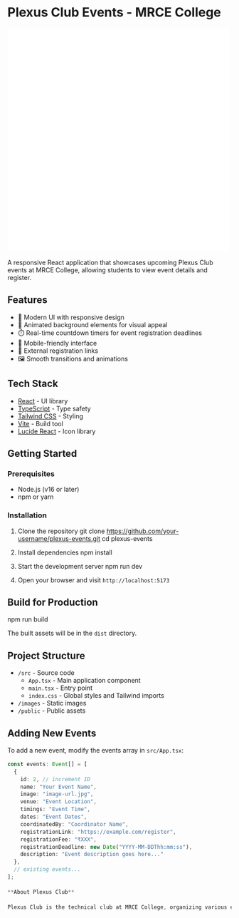 # Plexus Club Events - MRCE College

![Plexus Logo](/images/Plexus%20White.png)

A responsive React application that showcases upcoming Plexus Club events at MRCE College, allowing students to view event details and register.

## Features

- 🎨 Modern UI with responsive design
- 🌊 Animated background elements for visual appeal
- ⏱️ Real-time countdown timers for event registration deadlines
- 📱 Mobile-friendly interface
- 🔗 External registration links
- 🖼️ Smooth transitions and animations

## Tech Stack

- [React](https://reactjs.org/) - UI library
- [TypeScript](https://www.typescriptlang.org/) - Type safety
- [Tailwind CSS](https://tailwindcss.com/) - Styling
- [Vite](https://vitejs.dev/) - Build tool
- [Lucide React](https://lucide.dev/docs/lucide-react) - Icon library

## Getting Started

### Prerequisites

- Node.js (v16 or later)
- npm or yarn

### Installation

1. Clone the repository
   git clone https://github.com/your-username/plexus-events.git cd plexus-events

2. Install dependencies
   npm install

3. Start the development server
   npm run dev

4. Open your browser and visit `http://localhost:5173`

## Build for Production
npm run build

The built assets will be in the `dist` directory.

## Project Structure

- `/src` - Source code
  - `App.tsx` - Main application component
  - `main.tsx` - Entry point
  - `index.css` - Global styles and Tailwind imports
- `/images` - Static images 
- `/public` - Public assets

## Adding New Events

To add a new event, modify the events array in `src/App.tsx`:

```typescript
const events: Event[] = [
  {
    id: 2, // increment ID
    name: "Your Event Name",
    image: "image-url.jpg",
    venue: "Event Location",
    timings: "Event Time",
    dates: "Event Dates",
    coordinatedBy: "Coordinator Name",
    registrationLink: "https://example.com/register",
    registrationFee: "₹XXX",
    registrationDeadline: new Date("YYYY-MM-DDThh:mm:ss"),
    description: "Event description goes here..."
  },
  // existing events...
];

**About Plexus Club**

Plexus Club is the technical club at MRCE College, organizing various events, workshops and hackathons to enhance students technical skills and knowledge.
